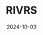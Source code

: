 ---  
layout: startup_page  
title: "RIVRS"  
id: "rivrs.io"  
permalink: "/rivrsrivrs.io10032024/"  
website: "https://rivrs.io/"  
funding_round: "Seed"  
funding_amount: "€4M"  
investors: "Pléiade Venture"  
about: "RIVRS creates UGC (user-generated content) video games for platforms like Roblox, Fortnite, and Minecraft. They offer a professionalized approach to game development and distribution, enabling rapid production and significant revenue generation for their games. Their unique value proposition is combining in-house production across multiple UGC platforms with business expertise."  
markets: "Video Games, UGC, PC Games"  
hq: "Rennes, Bretagne, France"  
founded_year: "2021"  
linkedin: "https://www.linkedin.com/company/rivrsgames/"  
twitter: ""  
instagram: ""  
facebook: ""  
crunchbase: "https://www.crunchbase.com/organization/rivrs"  
pitchbook: "https://pitchbook.com/profiles/company/550923-67"  

date_display: "03-Oct-2024"  
date: "2024-10-03"

# SEO Optimization  
meta_title: "RIVRS - Seed Funding (€4M)"  
meta_description: "RIVRS, RIVRS creates UGC (user-generated content) video games for platforms like Roblox, Fortnite, and Minecraft. They offer a professionalized approach to g..."  
meta_keywords: "RIVRS, Video Games, UGC, PC Games, Seed funding"  
canonical_url: "https://startup.projectstartups.com/rivrsrivrs.io10032024/"  
---